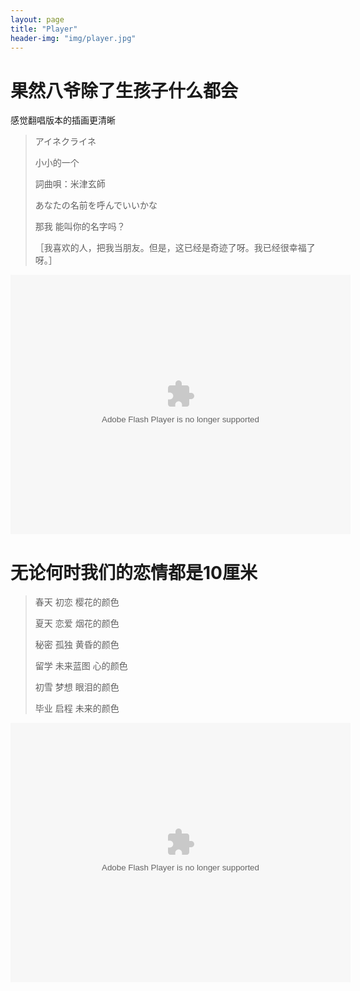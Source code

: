 ```yaml
---
layout: page
title: "Player"
header-img: "img/player.jpg"
---
```


<script type="text/javascript" src="http://www.xiami.com/widget/player-single?uid=135215938&sid=1769059251&mode=js"></script>

# 果然八爷除了生孩子什么都会

感觉翻唱版本的插画更清晰

>アイネクライネ
>
>小小的一个
>
>詞曲唄：米津玄師
>
>あなたの名前を呼んでいいかな
>
>那我 能叫你的名字吗？
>
>［我喜欢的人，把我当朋友。但是，这已经是奇迹了呀。我已经很幸福了呀。］

<embed height="415" width="544" quality="high" allowfullscreen="true" type="application/x-shockwave-flash" src="//static.hdslb.com/miniloader.swf" flashvars="aid=15528406&page=1" pluginspage="//www.adobe.com/shockwave/download/download.cgi?P1_Prod_Version=ShockwaveFlash">

# 无论何时我们的恋情都是10厘米

>春天 初恋 樱花的颜色
>
>夏天 恋爱 烟花的颜色
>
>秘密 孤独 黄昏的颜色
>
>留学 未来蓝图 心的颜色
>
>初雪 梦想 眼泪的颜色
>
>毕业 启程 未来的颜色 

<embed height="415" width="544" quality="high" allowfullscreen="true" type="application/x-shockwave-flash" src="//static.hdslb.com/miniloader.swf" flashvars="aid=16939458&page=1" pluginspage="//www.adobe.com/shockwave/download/download.cgi?P1_Prod_Version=ShockwaveFlash">
